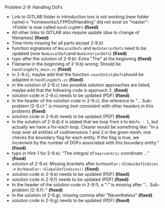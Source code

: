 Problem 2-9: Handling DoFs

- Link to GITLAB folder in introduction box is not working (new folder name)->
"homeworks/LFPPDofHandling" did not exist on "master"->Folder is now called `HandlingDOFs` **(fixed)**
- All other links to GITLAB also require update (due to change of filenames) **(fixed)**
- Time hints missing for all parts except 2-9.b)
- function signatures of `NoLocalDofs` and `NoInteriorDofs` need to be updated (now `NumLocalDofs`and `NumInteriorDofs`) **(fixed)**
- typo after the solution of 2-9.b): Extra "The" at the beginning **(fixed)**
- Filename in the beginning of 2-9.b) wrong: Should be `handlingdofs_main.cc` **(fixed)**
- in 2-9.c), maybe add that the function `countEntityDofs`should be adapted in `handlingdofs.cc` **(fixed)**
- in the solution of 2-9.c) two possible solution approaches are listed, maybe add that the following code is approach 2. **(fixed)**
- solution code in 2-9.c) needs to be updated (PDF) **(fixed)**
- In the header of the solution code in 2-9.c), the reference to "... Sub-problem (2-9.c):" is missing (not consistent with other headers in this problem) **(fixed)**
- solution code in 2-9.d) needs to be updated (PDF) **(fixed)**
- In the solution of 2-9.d) it is stated that we loop from `0` to `Ndofs - 1`, but actually we have a for-each loop. Clearer would be something like: "In a loop over all entities of codimensions 1 and 2 in the given mesh, one checks the boundary flag for each entity. If the flag is true, we increment by the number of DOFs associated with this boundary entity." **(fixed)**
- typo in Hint-1 for 2-9.e): "The integral of `bayrcentric` coordinate ..." **(fixed)**
- solution of 2-9.e): Missing brackets after `DofHandler::GlobalDofIndices` -> `DofHandler::GlobalDofIndices()` **(fixed)**
- solution code in 2-9.e) needs to be updated (PDF) **(fixed)**
- solution code in 2-9.f) needs to be updated (PDF) **(fixed)**
- In the header of the solution code in 2-9.f), a ":" is missing after "... Sub-problem (2-9.f)`:`" **(fixed)**
- In the solution of 2-9.g), missing comma after "Nevertheless" **(fixed)**
- solution code in 2-9.g) needs to be updated (PDF) **(fixed)**
